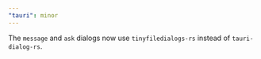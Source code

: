 ```yaml
---
"tauri": minor
---
```


The `message` and `ask` dialogs now use `tinyfiledialogs-rs` instead of `tauri-dialog-rs`.
